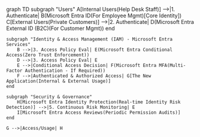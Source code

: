 graph TD
    subgraph "Users"
        A[Internal Users(Help Desk Staff)] -->|1. Authenticate| B(Microsoft Entra ID(For Employee Mgmt)[Core Identity])
        C[External Users(Private Customers)] -->|2. Authenticate| D(Microsoft Entra External ID (B2C)(For Customer Mgmt))
    end

    subgraph "Identity & Access Management (IAM) - Microsoft Entra Services"
        B -->|3. Access Policy Eval| E(Microsoft Entra Conditional Access(Zero Trust Enforcement))
        D -->|3. Access Policy Eval| E
        E -->|Conditional Access Decision| F(Microsoft Entra MFA(Multi-Factor Authentication - If Required))
        F -->|Authenticated & Authorized Access| G[The New Application(Internal & External Usage)]
    end

    subgraph "Security & Governance"
        H[Microsoft Entra Identity Protection(Real-time Identity Risk Detection)] -->|5. Continuous Risk Monitoring| E
        I[Microsoft Entra Access Reviews(Periodic Permission Audits)]
    end

    G -->|Access/Usage| H
